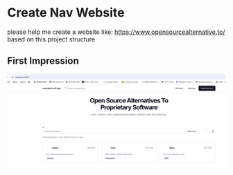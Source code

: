 # Create Nav Website

please help me create a website like: https://www.opensourcealternative.to/ based on this project structure

## First Impression

![alt text](image.png)
